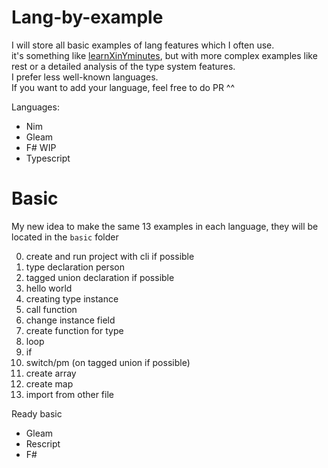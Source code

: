 # Lang-by-example
I will store all basic examples of lang features which I often use.  
it's something like [learnXinYminutes](https://learnxinyminutes.com/), but with more complex examples like rest or a detailed analysis of the type system features.  
I prefer less well-known languages.   
If you want to add your language, feel free to do PR ^^

Languages:  
* Nim
* Gleam
* F# WIP  
* Typescript

# Basic
My new idea to make the same 13 examples in each language, they will be located in the `basic` folder  

0) create and run project with cli if possible
1) type declaration person
2) tagged union declaration if possible
3) hello world
4) creating type instance
5) call function
6) change instance field
7) create function for type
8) loop
9) if
10) switch/pm (on tagged union if possible)
11) create array
12) create map
13) import from other file


Ready basic
* Gleam
* Rescript
* F#